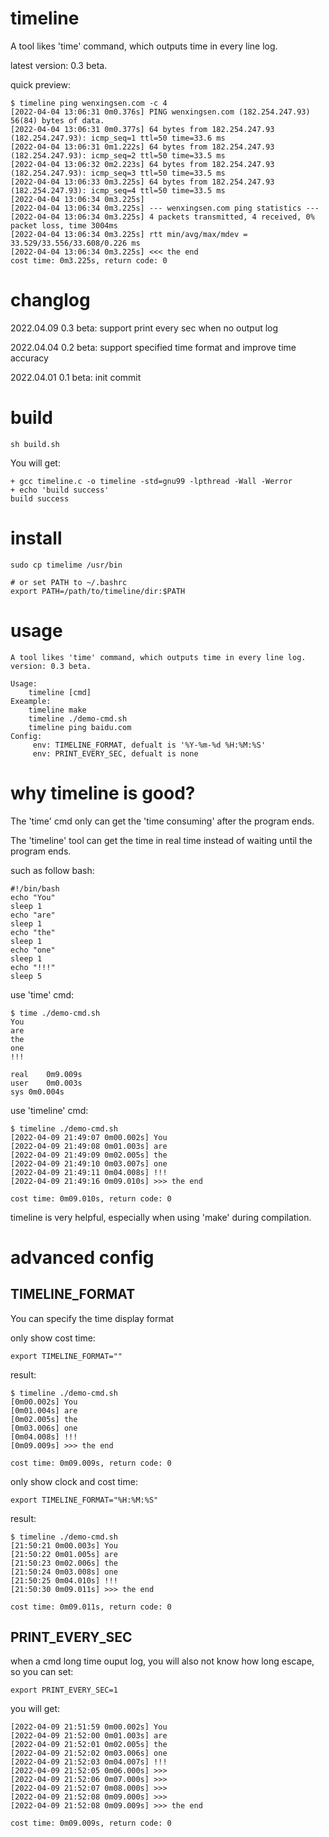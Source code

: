 # timeline
A tool likes 'time' command, which outputs time in every line log.

latest version: 0.3 beta.

quick preview:
```
$ timeline ping wenxingsen.com -c 4
[2022-04-04 13:06:31 0m0.376s] PING wenxingsen.com (182.254.247.93) 56(84) bytes of data.
[2022-04-04 13:06:31 0m0.377s] 64 bytes from 182.254.247.93 (182.254.247.93): icmp_seq=1 ttl=50 time=33.6 ms
[2022-04-04 13:06:31 0m1.222s] 64 bytes from 182.254.247.93 (182.254.247.93): icmp_seq=2 ttl=50 time=33.5 ms
[2022-04-04 13:06:32 0m2.223s] 64 bytes from 182.254.247.93 (182.254.247.93): icmp_seq=3 ttl=50 time=33.5 ms
[2022-04-04 13:06:33 0m3.225s] 64 bytes from 182.254.247.93 (182.254.247.93): icmp_seq=4 ttl=50 time=33.5 ms
[2022-04-04 13:06:34 0m3.225s] 
[2022-04-04 13:06:34 0m3.225s] --- wenxingsen.com ping statistics ---
[2022-04-04 13:06:34 0m3.225s] 4 packets transmitted, 4 received, 0% packet loss, time 3004ms
[2022-04-04 13:06:34 0m3.225s] rtt min/avg/max/mdev = 33.529/33.556/33.608/0.226 ms
[2022-04-04 13:06:34 0m3.225s] <<< the end
cost time: 0m3.225s, return code: 0
```

# changlog
2022.04.09 0.3 beta: support print every sec when no output log

2022.04.04 0.2 beta: support specified time format and improve time accuracy

2022.04.01 0.1 beta: init commit

# build
```
sh build.sh
```
You will get:
```
+ gcc timeline.c -o timeline -std=gnu99 -lpthread -Wall -Werror
+ echo 'build success'
build success
```

# install

```
sudo cp timelime /usr/bin 

# or set PATH to ~/.bashrc
export PATH=/path/to/timeline/dir:$PATH
```

# usage
```
A tool likes 'time' command, which outputs time in every line log.
version: 0.3 beta.

Usage:
	timeline [cmd]
Exeample:
	timeline make
	timeline ./demo-cmd.sh
	timeline ping baidu.com
Config:
	 env: TIMELINE_FORMAT, defualt is '%Y-%m-%d %H:%M:%S'
	 env: PRINT_EVERY_SEC, defualt is none
```

# why timeline is good?

The 'time' cmd only can get the 'time consuming' after the program ends.

The 'timeline' tool can get the time in real time instead of waiting until the program ends. 

such as follow bash:

```
#!/bin/bash
echo "You"
sleep 1
echo "are"
sleep 1
echo "the"
sleep 1
echo "one"
sleep 1
echo "!!!"
sleep 5
```

use 'time' cmd:

```
$ time ./demo-cmd.sh 
You
are
the
one
!!!

real	0m9.009s
user	0m0.003s
sys	0m0.004s
```

use 'timeline' cmd:

```
$ timeline ./demo-cmd.sh 
[2022-04-09 21:49:07 0m00.002s] You
[2022-04-09 21:49:08 0m01.003s] are
[2022-04-09 21:49:09 0m02.005s] the
[2022-04-09 21:49:10 0m03.007s] one
[2022-04-09 21:49:11 0m04.008s] !!!
[2022-04-09 21:49:16 0m09.010s] >>> the end

cost time: 0m09.010s, return code: 0
```

timeline is very helpful, especially when using 'make' during compilation.

# advanced config

## TIMELINE_FORMAT

You can specify the time display format

only show cost time:

```
export TIMELINE_FORMAT=""
```

result:

```
$ timeline ./demo-cmd.sh
[0m00.002s] You
[0m01.004s] are
[0m02.005s] the
[0m03.006s] one
[0m04.008s] !!!
[0m09.009s] >>> the end

cost time: 0m09.009s, return code: 0
```

only show clock and cost time:

```
export TIMELINE_FORMAT="%H:%M:%S"
```
result:

```
$ timeline ./demo-cmd.sh
[21:50:21 0m00.003s] You
[21:50:22 0m01.005s] are
[21:50:23 0m02.006s] the
[21:50:24 0m03.008s] one
[21:50:25 0m04.010s] !!!
[21:50:30 0m09.011s] >>> the end

cost time: 0m09.011s, return code: 0
```

## PRINT_EVERY_SEC

when a cmd long time ouput log, you will also not know how long escape, so you can set:

```
export PRINT_EVERY_SEC=1
```
you will get:

```
[2022-04-09 21:51:59 0m00.002s] You
[2022-04-09 21:52:00 0m01.003s] are
[2022-04-09 21:52:01 0m02.005s] the
[2022-04-09 21:52:02 0m03.006s] one
[2022-04-09 21:52:03 0m04.007s] !!!
[2022-04-09 21:52:05 0m06.000s] >>>
[2022-04-09 21:52:06 0m07.000s] >>>
[2022-04-09 21:52:07 0m08.000s] >>>
[2022-04-09 21:52:08 0m09.000s] >>>
[2022-04-09 21:52:08 0m09.009s] >>> the end

cost time: 0m09.009s, return code: 0
```
